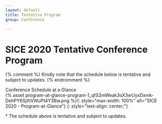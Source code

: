```yaml
---
layout: default
title: Tentative Program
group: Conference

---
```


# SICE 2020 Tentative Conference Program

{% comment %}
Kindly note that the schedule below is tentative and subject to updates.
{% endcomment %}

Conference Schedule at a Glance  
{% asset program-at-glance-program-1_qfS2mWeak3oX3wUyxDxmk-DehPY6SjXlVWuPt4Y3Bw.png %}{: style="max-width: 100%" alt="SICE 2020 - Program-at-Glance"}
{: style="text-align: center;"}

\* The schedule above is tentative and subject to updates.